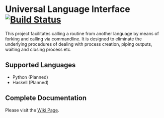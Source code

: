 # Universal Language Interface [![Build Status](https://travis-ci.org/UltimatePea/UniversalLanguageInterface.svg?branch=master)](https://travis-ci.org/UltimatePea/UniversalLanguageInterface)

This project facilitates calling a routine from another language by means of forking and calling via commandline. 
It is designed to eliminate the underlying procedures of dealing with process creation, piping outputs, waiting and closing process etc. 

## Supported Languages

- Python (Planned)
- Haskell (Planned)

## Complete Documentation

Please visit the [Wiki Page](https://github.com/UltimatePea/UniversalLanguageInterface/wiki).


